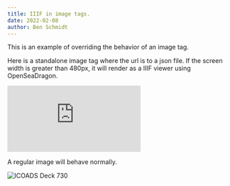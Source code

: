 ```yaml
---
title: IIIF in image tags.
date: 2022-02-08
author: Ben Schmidt
---
```


This is an example of overriding the behavior of an image tag.

Here is a standalone image tag where the url is to a json file.
If the screen width is greater than 480px, it will render as
a IIIF viewer using OpenSeaDragon.

![An image of the future: Byte Magazine, 1982](https://iiif.archivelab.org/iiif/byte-magazine-1982-08$295/info.json)

A regular image will behave normally.

![ICOADS Deck 730](https://creatingdata.us/images/ghostmaps/730.jpg)
